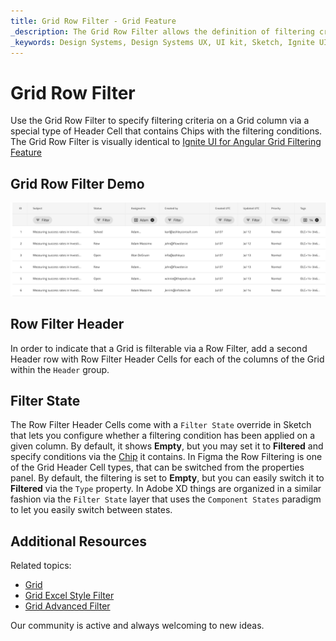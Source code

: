 ```yaml
---
title: Grid Row Filter - Grid Feature
_description: The Grid Row Filter allows the definition of filtering criteria on a Grid column.
_keywords: Design Systems, Design Systems UX, UI kit, Sketch, Ignite UI for Angular, Sketch to Angular, Sketch to Angular, Angular, Angular Design System, Export code from Sketch, Design Kits for Angular, Sketch HTML, Sketch to HTML, Sketch UI kits
---
```


# Grid Row Filter

Use the Grid Row Filter to specify filtering criteria on a Grid column via a special type of Header Cell that contains Chips with the filtering conditions. The Grid Row Filter is visually identical to [Ignite UI for Angular Grid Filtering Feature](https://www.infragistics.com/products/ignite-ui-angular/angular/components/grid/filtering.html)

## Grid Row Filter Demo

<img class="responsive-img" src="../images/grid_row_filter_demo.png" srcset="../images/grid_row_filter_demo@2x.png 2x" />

## Row Filter Header

In order to indicate that a Grid is filterable via a Row Filter, add a second Header row with Row Filter Header Cells for each of the columns of the Grid within the `Header` group.

## Filter State

The Row Filter Header Cells come with a `Filter State` override in Sketch that lets you configure whether a filtering condition has been applied on a given column. By default, it shows **Empty**, but you may set it to **Filtered** and specify conditions via the [Chip](chips.md) it contains. In Figma the Row Filtering is one of the Grid Header Cell types, that can be switched from the properties panel. By default, the filtering is set to **Empty**, but you can easily switch it to **Filtered** via the `Type` property. In Adobe XD things are organized in a similar fashion via the  `Filter State` layer that uses the `Component States` paradigm to let you easily switch between states.

## Additional Resources

Related topics:

- [Grid](grid.md)
- [Grid Excel Style Filter](grid-excel-style-filter.md)
- [Grid Advanced Filter](grid-advanced-filter.md)
  <div class="divider--half"></div>

Our community is active and always welcoming to new ideas.
